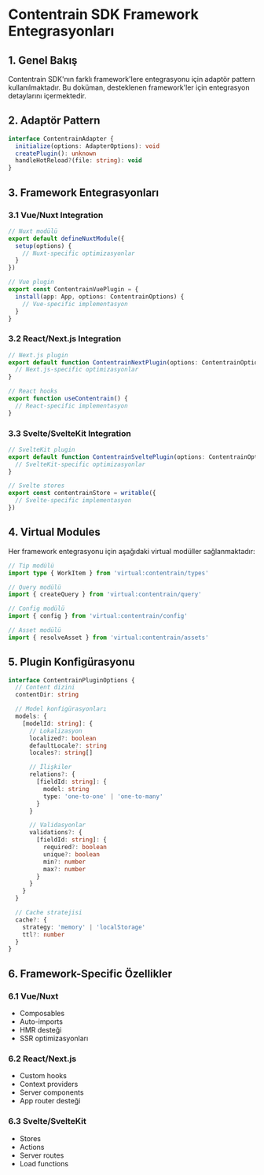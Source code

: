 # Contentrain SDK Framework Entegrasyonları

## 1. Genel Bakış

Contentrain SDK'nın farklı framework'lere entegrasyonu için adaptör pattern kullanılmaktadır. Bu doküman, desteklenen framework'ler için entegrasyon detaylarını içermektedir.

## 2. Adaptör Pattern

```typescript
interface ContentrainAdapter {
  initialize(options: AdapterOptions): void
  createPlugin(): unknown
  handleHotReload?(file: string): void
}
```

## 3. Framework Entegrasyonları

### 3.1 Vue/Nuxt Integration

```typescript
// Nuxt modülü
export default defineNuxtModule({
  setup(options) {
    // Nuxt-specific optimizasyonlar
  }
})

// Vue plugin
export const ContentrainVuePlugin = {
  install(app: App, options: ContentrainOptions) {
    // Vue-specific implementasyon
  }
}
```

### 3.2 React/Next.js Integration

```typescript
// Next.js plugin
export default function ContentrainNextPlugin(options: ContentrainOptions) {
  // Next.js-specific optimizasyonlar
}

// React hooks
export function useContentrain() {
  // React-specific implementasyon
}
```

### 3.3 Svelte/SvelteKit Integration

```typescript
// SvelteKit plugin
export default function ContentrainSveltePlugin(options: ContentrainOptions) {
  // SvelteKit-specific optimizasyonlar
}

// Svelte stores
export const contentrainStore = writable({
  // Svelte-specific implementasyon
})
```

## 4. Virtual Modules

Her framework entegrasyonu için aşağıdaki virtual modüller sağlanmaktadır:

```typescript
// Tip modülü
import type { WorkItem } from 'virtual:contentrain/types'

// Query modülü
import { createQuery } from 'virtual:contentrain/query'

// Config modülü
import { config } from 'virtual:contentrain/config'

// Asset modülü
import { resolveAsset } from 'virtual:contentrain/assets'
```

## 5. Plugin Konfigürasyonu

```typescript
interface ContentrainPluginOptions {
  // Content dizini
  contentDir: string

  // Model konfigürasyonları
  models: {
    [modelId: string]: {
      // Lokalizasyon
      localized?: boolean
      defaultLocale?: string
      locales?: string[]

      // İlişkiler
      relations?: {
        [fieldId: string]: {
          model: string
          type: 'one-to-one' | 'one-to-many'
        }
      }

      // Validasyonlar
      validations?: {
        [fieldId: string]: {
          required?: boolean
          unique?: boolean
          min?: number
          max?: number
        }
      }
    }
  }

  // Cache stratejisi
  cache?: {
    strategy: 'memory' | 'localStorage'
    ttl?: number
  }
}
```

## 6. Framework-Specific Özellikler

### 6.1 Vue/Nuxt
- Composables
- Auto-imports
- HMR desteği
- SSR optimizasyonları

### 6.2 React/Next.js
- Custom hooks
- Context providers
- Server components
- App router desteği

### 6.3 Svelte/SvelteKit
- Stores
- Actions
- Server routes
- Load functions
